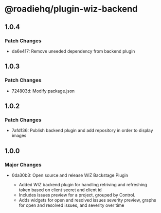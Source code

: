 # @roadiehq/plugin-wiz-backend

## 1.0.4

### Patch Changes

- da6e417: Remove uneeded dependency from backend plugin

## 1.0.3

### Patch Changes

- 724803d: Modify package.json

## 1.0.2

### Patch Changes

- 7afd136: Publish backend plugin and add repository in order to display images

## 1.0.0

### Major Changes

- 0da30b3: Open source and release WIZ Backstage Plugin

  - Added WIZ backend plugin for handling retriving and refreshing token based on client secret and client id
  - Includes issues preview for a project, grouped by Control.
  - Adds widgets for open and resolved issues severity preview, graphs for open and resolved issues, and severity over time
